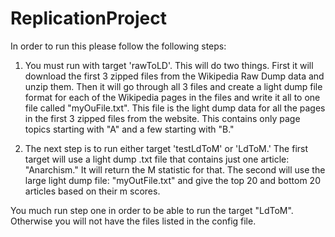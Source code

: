 # ReplicationProject

In order to run this please follow the following steps:

1. You must run with target 'rawToLD'.
   This will do two things. First it will download the first 3 zipped files from the Wikipedia Raw Dump data and unzip them. Then it will go through all 3 files and create a light dump file format for each of the Wikipedia pages in the files and write it all to one file called "myOuFile.txt". This file is the light dump data for all the pages in the first 3 zipped files from the website. This contains only page topics starting with "A" and a few starting with "B."
   
2. The next step is to run either target 'testLdToM' or 'LdToM.' The first target will use a light dump .txt file that contains just one article: "Anarchism." It will return the M statistic for that. The second will use the large light dump file: "myOutFile.txt" and give the top 20 and bottom 20 articles based on their m scores.

You much run step one in order to be able to run the target "LdToM". Otherwise you will not have the files listed in the config file.
